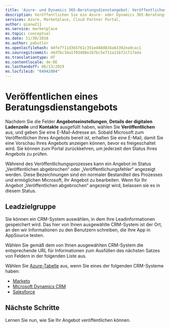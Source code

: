 ```yaml
---
title: 'Azure- und Dynamics 365-Beratungsdienstangebot: Veröffentlichung | Azure Marketplace'
description: Veröffentlichen Sie ein Azure- oder Dynamics 365-Beratungsdienstangebot im Cloud-Partnerportal für den Azure Marketplace oder AppSource.
services: Azure, Marketplace, Cloud Partner Portal,
author: qianw211
ms.service: marketplace
ms.topic: conceptual
ms.date: 11/30/2018
ms.author: pabutler
ms.openlocfilehash: 44fe7f11d365761c351e488d834a63392ea9cac1
ms.sourcegitcommit: d4dfbc34a1f03488e1b7bc5e711a11b72c717ada
ms.translationtype: HT
ms.contentlocale: de-DE
ms.lasthandoff: 06/13/2019
ms.locfileid: "64942804"
---
```

# <a name="publish-a-consulting-service-offer"></a>Veröffentlichen eines Beratungsdienstangebots

Nachdem Sie die Felder **Angebotseinstellungen**, **Details der digitalen Ladenzeile** und **Kontakte** ausgefüllt haben, wählen Sie **Veröffentlichen** aus, und geben Sie eine E-Mail-Adresse an. Sobald Microsoft zum Veröffentlichen Ihres Angebots bereit ist, erhalten Sie eine E-Mail, damit Sie eine Vorschau Ihres Angebots anzeigen können, bevor es freigeschaltet wird. Sie können zum Portal zurückkehren, um jederzeit den Status Ihres Angebots zu prüfen.

Während des Veröffentlichungsprozesses kann ein Angebot im Status „Veröffentlichen abgebrochen“ oder „Veröffentlichungsfehler“ angezeigt werden. Diese Bezeichnungen sind ein normaler Bestandteil des Prozesses und ermöglichen Microsoft, Ihr Angebot zu bearbeiten. Wenn für Ihr Angebot „Veröffentlichen abgebrochen“ angezeigt wird, belassen sie es in diesem Status.

## <a name="lead-destination"></a>Leadzielgruppe

Sie können ein CRM-System auswählen, in dem Ihre Leadinformationen gespeichert wird. Das hier von Ihnen ausgewählte CRM-System ist der Ort, an den wir Informationen zu den Benutzern schreiben, die Ihre App in AppSource testen.

Wählen Sie gemäß dem von Ihnen ausgewählten CRM-System die entsprechende URL für Informationen zum Ausfüllen des nächsten Satzes von Feldern in der folgenden Liste aus.

Wählen Sie [Azure-Tabelle](https://docs.microsoft.com/azure/marketplace/cloud-partner-portal-orig/cloud-partner-portal-lead-management-instructions-azure-table) aus, wenn Sie eines der folgenden CRM-Systeme haben:  
* [Marketo](https://docs.microsoft.com/azure/marketplace/cloud-partner-portal-orig/cloud-partner-portal-lead-management-instructions-marketo)
* [Microsoft Dynamics CRM](https://docs.microsoft.com/azure/marketplace/cloud-partner-portal-orig/cloud-partner-portal-lead-management-instructions-dynamics)
* [Salesforce](https://docs.microsoft.com/azure/marketplace/cloud-partner-portal-orig/cloud-partner-portal-lead-management-instructions-salesforce)

## <a name="next-steps"></a>Nächste Schritte

Lernen Sie nun, wie Sie Ihr Angebot veröffentlichen können.